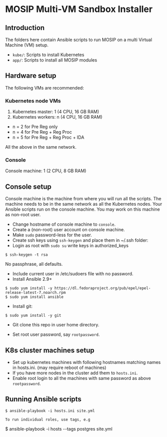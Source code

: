 # MOSIP Multi-VM Sandbox Installer

## Introduction

The folders here contain Ansible scripts to run MOSIP on a multi Virtual Machine (VM) setup.  

* `kube/`:  Scripts to install Kubernetes
* `app/`:  Scripts to install all MOSIP modules


## Hardware setup 

The following VMs are recommended:

### Kubernetes node VMs
1. Kubernetes master:  1 (4 CPU, 16 GB RAM)
1. Kubernetes workers:  n (4 CPU, 16 GB RAM)

* n = 2 for Pre Reg only
* n = 4 for Pre Reg + Reg Proc
* n = 5 for Pre Reg + Reg Proc + IDA

All the above in the same network.

### Console
Console machine: 1 (2 CPU, 8 GB RAM) 

## Console setup
Console machine is the machine from where you will run all the scripts.  The machine needs to be in the same network as all the Kubernetes nodes.  Your Ansible scripts run on the console machine. You may work on this machine as non-root user.
* Change hostname of console machine to `console`. 
* Create a (non-root) user account on console machine.
* Make `sudo` password-less for the user.
* Create ssh keys using `ssh-keygen` and place them in ~/.ssh folder:
* Login as root with `sudo su` write keys in authorized_keys

```
$ ssh-keygen -t rsa
```
No passphrase, all defaults.
* Include current user in /etc/sudoers file with no password. 
* Install Ansible 2.9+
```
$ sudo yum install -y https://dl.fedoraproject.org/pub/epel/epel-release-latest-7.noarch.rpm
$ sudo yum install ansible 
```
* Install git:
```
$ sudo yum install -y git
```
* Git clone this repo in user home directory.

* Set root user password, say `rootpassword`.

## K8s cluster machines setup
* Set up kubernetes machines with following hostnames matching names in hosts.ini. (may require reboot of machines)
* If you have more nodes in the cluster add them to `hosts.ini`.   
* Enable root login to all the machines with same password as above `rootpassword`.

## Running Ansible scripts
```
$ ansible-playbook -i hosts.ini site.yml

To run individual roles, use tags, e.g
```
$ ansible-playbook -i hosts --tags postgres site.yml
```

